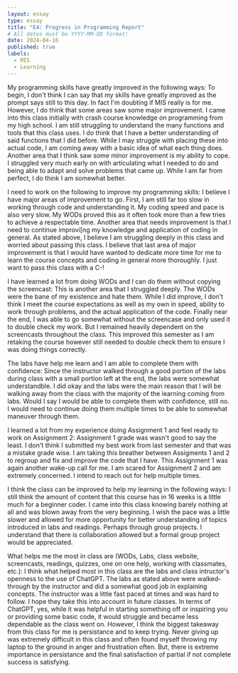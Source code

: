 ```yaml
---
layout: essay
type: essay
title: "E4: Progress in Programming Report"
# All dates must be YYYY-MM-DD format!
date: 2024-04-16
published: true
labels:
  - MIS
  - Learning
---
```


<p>My programming skills have greatly improved in the following ways: To begin, I don't think I can say that my skills have greatly improved as the prompt says still to this day. In fact I'm doubting if MIS really is for me. However, I do think that some areas saw some major improvement. I came into this class initially with crash course knowledge on programming from my high school. I am still struggling to understand the many functions and tools that this class uses. I do think that I have a better understanding of said functions that I did before. While I may struggle with placing these into actual code, I am coming away with a basic idea of what each thing does. Another area that I think saw some minor improvement is my ability to cope. I struggled very much early on with articulating what I needed to do and being able to adapt and solve problems that came up. While I am far from perfect, I do think I am somewhat better.</p>
<p>I need to work on the following to improve my programming skills: I believe I have major areas of improvement to go. First, I am still far too slow in working through code and understanding it. My coding speed and pace is also very slow. My WODs proved this as it often took more than a few tries to achieve a respectable time. Another area that needs improvement is that I need to continue improvi[ng my knowledge and application of coding in general. As stated above, I believe I am struggling deeply in this class and worried about passing this class. I believe that last area of major improvement is that I would have wanted to dedicate more time for me to learn the course concepts and coding in general more thoroughly. I just want to pass this class with a C-!</p>
<p>I have learned a lot from doing WODs and I can do them without copying the screencast: This is another area that I struggled deeply. The WODs were the bane of my existence and hate them. While I did improve, I don't think I meet the course expectations as well as my own in speed, ability to work through problems, and the actual application of the code. Finally near the end, I was able to go somewhat without the screencase and only used it to double check my work. But I remained heavily dependent on the screencasts throughout the class. This improved this semester as I am retaking the course however still needed to double check them to ensure I was doing things correctly.</p>
<p>The labs have help me learn and I am able to complete them with confidence: Since the instructor walked through a good portion of the labs during class with a small portion left at the end, the labs were somewhat understandble. I did okay and the labs were the main reason that I will be walking away from the class with the majority of the learning coming from labs. Would I say I would be able to complete them with confidence, still no. I would need to continue doing them multiple times to be able to somewhat maneuver through them.</p>
<p>I learned a lot from my experience doing Assignment 1 and feel ready to work on Assignment 2: Assignment 1 grade was wasn't good to say the least. I don't think I submitted my best work from last semester and that was a mistake grade wise. I am taking this breather between Assigments 1 and 2 to regroup and fix and improve the code that I have. This Assignment 1 was again another wake-up call for me. I am scared for Assignment 2 and am extremely concerned. I intend to reach out for help multiple times.</p>
<p>I think the class can be improved to help my learning in the following ways: I still think the amount of content that this course has in 16 weeks is a little much for a beginner coder. I came into this class knowing barely nothing at all and was blown away from the very beginning. I wish the pace was a little slower and allowed for more opportunity for better understanding of topics introduced in labs and readings. Perhaps through group projects. I understand that there is collaboration allowed but a formal group project would be appreciated.</p>
<p>What helps me the most in class are (WODs, Labs, class website, screencasts, readings, quizzes, one on one help, working with classmates, etc.): I think what helped most in this class are the labs and class intructor's openness to the use of ChatGPT. The labs as stated above were walked-through by the instructor and did a somewhat good job in explaining concepts. The instructor was a little fast paced at times and was hard to follow. I hope they take this into account in future classes. In terms of ChatGPT, yes, while it was helpful in starting something off or inspiring you or providing some basic code, it would struggle and became less dependable as the class went on. However, I think the biggest takeaway from this class for me is persistance and to keep trying. Never giving up was extremely difficult in this class and often found myself throwing my laptop to the ground in anger and frustration often. But, there is extreme importance in persistance and the final satisfaction of partial if not complete success is satisfying.</p>
